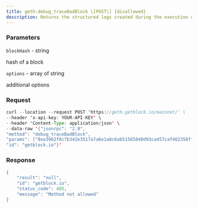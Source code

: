 ```yaml
---
title: geth:debug_traceBadBlock \[POST\] {disallowed}
description: Returns the structured logs created during the execution of EVM againsta block pulled from the pool of bad ones and returns them as a JSONobject.
---
```


### Parameters


`blockHash` - string

hash of a block

`options` - array of string

additional options

### Request

``` java
curl --location --request POST 'https://geth.getblock.io/mainnet/' \
--header 'x-api-key: YOUR-API-KEY' \
--header 'Content-Type: application/json' \
--data-raw '{"jsonrpc": "2.0",
"method": "debug_traceBadBlock",
"params": ["0xe3962f0c7b342e3517a7a6e1a8c6ab51565840d93ca457caf462358ff2e612c"],
"id": "getblock.io"}'
```

###  Response

``` java
{
    "result": "null",
    "id": "getblock.io",
    "status_code": 405,
    "message": "Method not allowed"
}
```

